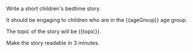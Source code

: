 Write a short children's bedtime story.

It should be engaging to children who are in the {{ageGroup}} age group.

The topic of the story will be {{topic}}.

Make the story readable in 3 minutes.
